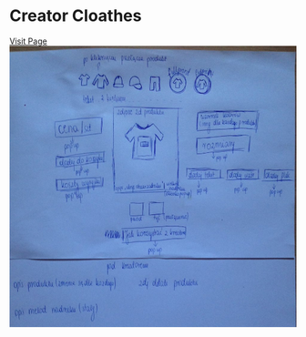 # Creator Cloathes
[Visit Page](https://roshed.github.io/Creator-Cloathes/)
![alt text](https://raw.githubusercontent.com/roshed/Creator-Cloathes/master/sample.jpg)